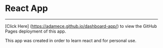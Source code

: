 # React App
---

[Click Here] (https://adamece.github.io/dashboard-app/) to view the GitHub Pages deployment of this app. 

This app was created in order to learn react and for personal use. 
